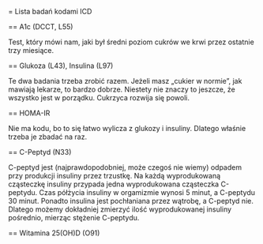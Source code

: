 = Lista badań kodami ICD

== A1c (DCCT, L55)

Test, który mówi nam, jaki był średni poziom cukrów we krwi przez ostatnie trzy miesiące.

== Glukoza (L43), Insulina (L97)

Te dwa badania trzeba zrobić razem. Jeżeli masz „cukier w normie”, jak mawiają lekarze, to bardzo dobrze. Niestety nie znaczy to jeszcze, że wszystko jest w porządku. Cukrzyca rozwija się powoli.

== HOMA-IR

Nie ma kodu, bo to się łatwo wylicza z glukozy i insuliny. Dlatego właśnie trzeba je zbadać na raz.

== C-Peptyd (N33)

C-peptyd jest (najprawdopodobniej, może czegoś nie wiemy) odpadem przy produkcji insuliny przez trzustkę. Na każdą wyprodukowaną cząsteczkę insuliny przypada jedna wyprodukowana cząsteczka C-peptydu. Czas półżycia insuliny w orgamizmie wynosi 5 minut, a C-peptydu 30 minut. Ponadto insulina jest pochłaniana przez wątrobę, a C-peptyd nie. Dlatego możemy dokładniej zmierzyć ilość wyprodukowanej insuliny pośrednio, mierząc stężenie C-peptydu.

== Witamina 25(OH)D (O91)
